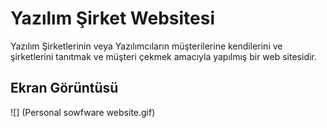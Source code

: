  <h1>Yazılım Şirket Websitesi</h1>

 Yazılım Şirketlerinin veya Yazılımcıların müşterilerine  kendilerini ve şirketlerini tanıtmak ve müşteri çekmek amacıyla  yapılmış bir web sitesidir.

<h2>Ekran Görüntüsü</h2>

 ![] (Personal sowfware website.gif)

